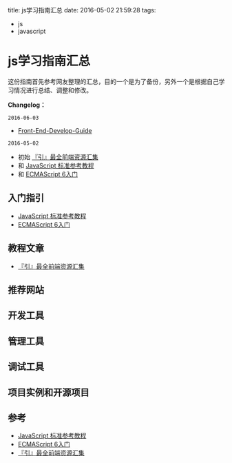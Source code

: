 title: js学习指南汇总
date: 2016-05-02 21:59:28
tags:
- js
- javascript

# js学习指南汇总

这份指南首先参考网友整理的汇总，目的一个是为了备份，另外一个是根据自己学习情况进行总结、调整和修改。

**Changelog：**

`2016-06-03`

* [Front-End-Develop-Guide](https://github.com/mulgore/Front-End-Develop-Guide)

`2016-05-02`

* 初始 [『引』最全前端资源汇集](http://www.jeffjade.com/2016/03/30/104-front-end-tutorial/)
* 和 [JavaScript 标准参考教程](http://javascript.ruanyifeng.com/)
* 和 [ECMAScript 6入门](http://es6.ruanyifeng.com/#README)

## 入门指引

* [JavaScript 标准参考教程](http://javascript.ruanyifeng.com/)
* [ECMAScript 6入门](http://es6.ruanyifeng.com/#README)

## 教程文章

* [『引』最全前端资源汇集](http://www.jeffjade.com/2016/03/30/104-front-end-tutorial/)

## 推荐网站

## 开发工具

## 管理工具

## 调试工具

## 项目实例和开源项目

## 参考

* [JavaScript 标准参考教程](http://javascript.ruanyifeng.com/)
* [ECMAScript 6入门](http://es6.ruanyifeng.com/#README)
* [『引』最全前端资源汇集](http://www.jeffjade.com/2016/03/30/104-front-end-tutorial/)


 